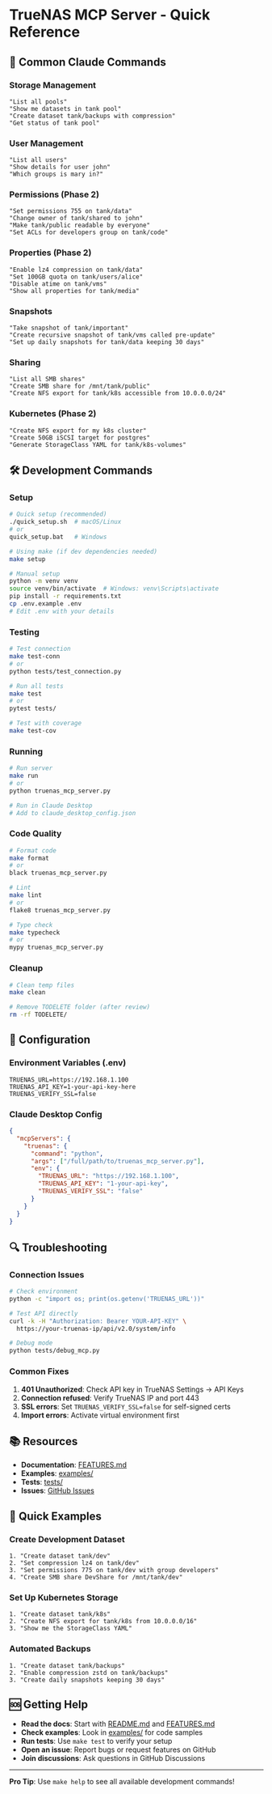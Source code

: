 # TrueNAS MCP Server - Quick Reference

## 🚀 Common Claude Commands

### Storage Management
```
"List all pools"
"Show me datasets in tank pool"
"Create dataset tank/backups with compression"
"Get status of tank pool"
```

### User Management
```
"List all users"
"Show details for user john"
"Which groups is mary in?"
```

### Permissions (Phase 2)
```
"Set permissions 755 on tank/data"
"Change owner of tank/shared to john"
"Make tank/public readable by everyone"
"Set ACLs for developers group on tank/code"
```

### Properties (Phase 2)
```
"Enable lz4 compression on tank/data"
"Set 100GB quota on tank/users/alice"
"Disable atime on tank/vms"
"Show all properties for tank/media"
```

### Snapshots
```
"Take snapshot of tank/important"
"Create recursive snapshot of tank/vms called pre-update"
"Set up daily snapshots for tank/data keeping 30 days"
```

### Sharing
```
"List all SMB shares"
"Create SMB share for /mnt/tank/public"
"Create NFS export for tank/k8s accessible from 10.0.0.0/24"
```

### Kubernetes (Phase 2)
```
"Create NFS export for my k8s cluster"
"Create 50GB iSCSI target for postgres"
"Generate StorageClass YAML for tank/k8s-volumes"
```

## 🛠️ Development Commands

### Setup
```bash
# Quick setup (recommended)
./quick_setup.sh  # macOS/Linux
# or
quick_setup.bat   # Windows

# Using make (if dev dependencies needed)
make setup

# Manual setup
python -m venv venv
source venv/bin/activate  # Windows: venv\Scripts\activate
pip install -r requirements.txt
cp .env.example .env
# Edit .env with your details
```

### Testing
```bash
# Test connection
make test-conn
# or
python tests/test_connection.py

# Run all tests
make test
# or
pytest tests/

# Test with coverage
make test-cov
```

### Running
```bash
# Run server
make run
# or
python truenas_mcp_server.py

# Run in Claude Desktop
# Add to claude_desktop_config.json
```

### Code Quality
```bash
# Format code
make format
# or
black truenas_mcp_server.py

# Lint
make lint
# or
flake8 truenas_mcp_server.py

# Type check
make typecheck
# or
mypy truenas_mcp_server.py
```

### Cleanup
```bash
# Clean temp files
make clean

# Remove TODELETE folder (after review)
rm -rf TODELETE/
```

## 📝 Configuration

### Environment Variables (.env)
```env
TRUENAS_URL=https://192.168.1.100
TRUENAS_API_KEY=1-your-api-key-here
TRUENAS_VERIFY_SSL=false
```

### Claude Desktop Config
```json
{
  "mcpServers": {
    "truenas": {
      "command": "python",
      "args": ["/full/path/to/truenas_mcp_server.py"],
      "env": {
        "TRUENAS_URL": "https://192.168.1.100",
        "TRUENAS_API_KEY": "1-your-api-key",
        "TRUENAS_VERIFY_SSL": "false"
      }
    }
  }
}
```

## 🔍 Troubleshooting

### Connection Issues
```bash
# Check environment
python -c "import os; print(os.getenv('TRUENAS_URL'))"

# Test API directly
curl -k -H "Authorization: Bearer YOUR-API-KEY" \
  https://your-truenas-ip/api/v2.0/system/info

# Debug mode
python tests/debug_mcp.py
```

### Common Fixes
1. **401 Unauthorized**: Check API key in TrueNAS Settings → API Keys
2. **Connection refused**: Verify TrueNAS IP and port 443
3. **SSL errors**: Set `TRUENAS_VERIFY_SSL=false` for self-signed certs
4. **Import errors**: Activate virtual environment first

## 📚 Resources

- **Documentation**: [FEATURES.md](FEATURES.md)
- **Examples**: [examples/](examples/)
- **Tests**: [tests/](tests/)
- **Issues**: [GitHub Issues](https://github.com/yourusername/truenas-mcp-server/issues)

## 🎯 Quick Examples

### Create Development Dataset
```
1. "Create dataset tank/dev"
2. "Set compression lz4 on tank/dev"
3. "Set permissions 775 on tank/dev with group developers"
4. "Create SMB share DevShare for /mnt/tank/dev"
```

### Set Up Kubernetes Storage
```
1. "Create dataset tank/k8s"
2. "Create NFS export for tank/k8s from 10.0.0.0/16"
3. "Show me the StorageClass YAML"
```

### Automated Backups
```
1. "Create dataset tank/backups"
2. "Enable compression zstd on tank/backups"
3. "Create daily snapshots keeping 30 days"
```

## 🆘 Getting Help

- **Read the docs**: Start with [README.md](README.md) and [FEATURES.md](FEATURES.md)
- **Check examples**: Look in [examples/](examples/) for code samples
- **Run tests**: Use `make test` to verify your setup
- **Open an issue**: Report bugs or request features on GitHub
- **Join discussions**: Ask questions in GitHub Discussions

---

**Pro Tip**: Use `make help` to see all available development commands!
